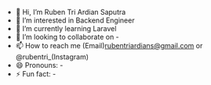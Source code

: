 - 👋 Hi, I’m Ruben Tri Ardian Saputra
- 👀 I’m interested in Backend Engineer
- 🌱 I’m currently learning Laravel
- 💞️ I’m looking to collaborate on - 
- 📫 How to reach me (Email)rubentriardians@gmail.com or @rubentri_(Instagram)
- 😄 Pronouns: -
- ⚡ Fun fact: -

<!---
Ruben Tri Ardian Saputra/rubentri is a ✨ special ✨ repository because its `README.md` (this file) appears on your GitHub profile.
You can click the Preview link to take a look at your changes.
--->
